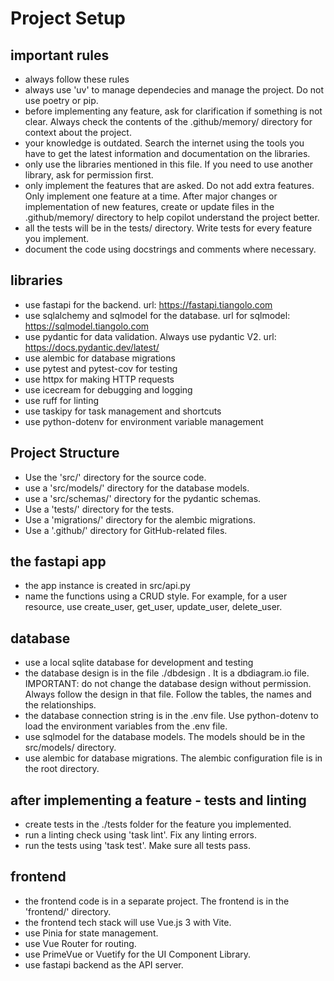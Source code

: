 # Project Setup
## important rules
- always follow these rules
- always use 'uv' to manage dependecies and manage the project. Do not use poetry or pip.
- before implementing any feature, ask for clarification if something is not clear. Always check the contents of the .github/memory/ directory for context about the project.
- your knowledge is outdated. Search the internet using the tools you have to get the latest information and documentation on the libraries.
- only use the libraries mentioned in this file. If you need to use another library, ask for permission first.
- only implement the features that are asked. Do not add extra features. Only implement one feature at a time. After major changes or implementation of new features, create or update files in the .github/memory/ directory to help copilot understand the project better.
- all the tests will be in the tests/ directory. Write tests for every feature you implement.
- document the code using docstrings and comments where necessary.

## libraries
- use fastapi for the backend. url: https://fastapi.tiangolo.com
- use sqlalchemy and sqlmodel for the database. url for sqlmodel: https://sqlmodel.tiangolo.com
- use pydantic for data validation. Always use pydantic V2. url: https://docs.pydantic.dev/latest/
- use alembic for database migrations
- use pytest and pytest-cov for testing
- use httpx for making HTTP requests
- use icecream for debugging and logging
- use ruff for linting
- use taskipy for task management and shortcuts
- use python-dotenv for environment variable management

## Project Structure
- Use the 'src/' directory for the source code.
- use a 'src/models/' directory for the database models.
- use a 'src/schemas/' directory for the pydantic schemas.
- Use a 'tests/' directory for the tests.
- Use a 'migrations/' directory for the alembic migrations.
- Use a '.github/' directory for GitHub-related files.

## the fastapi app
- the app instance is created in src/api.py
- name the functions using a CRUD style. For example, for a user resource, use create_user, get_user, update_user, delete_user.


## database
- use a local sqlite database for development and testing
- the database design is in the file ./dbdesign . It is a dbdiagram.io file. IMPORTANT: do not change the database design without permission. Always follow the design in that file. Follow the tables, the names and the relationships.
- the database connection string is in the .env file. Use python-dotenv to load the environment variables from the .env file.
- use sqlmodel for the database models. The models should be in the src/models/ directory.
- use alembic for database migrations. The alembic configuration file is in the root directory.

## after implementing a feature - tests and linting
- create tests in the ./tests folder for the feature you implemented.
- run a linting check using 'task lint'. Fix any linting errors.
- run the tests using 'task test'. Make sure all tests pass.

## frontend
- the frontend code is in a separate project. The frontend is in the 'frontend/' directory.
- the frontend tech stack will use Vue.js 3 with Vite.
- use Pinia for state management.
- use Vue Router for routing.
- use PrimeVue or Vuetify for the UI Component Library.
- use fastapi backend as the API server.